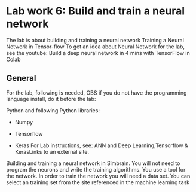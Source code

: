 # Lab work 6: Build and train a neural network
The lab is about building and training a neural network
Training a Neural Network in Tensor-flow
To get an idea about Neural Network for the lab, see the youtube: 
Build a deep neural network in 4 mins with TensorFlow in Colab
## General
For the lab, following is needed, OBS if you do not have the programming language install, do it before the lab:

Python and following Python libraries:

-    Numpy

-   Tensorflow

-  Keras
For Lab instructions, see: ANN and Deep Learning,Tensorflow & KerasLinks to an external site.

Building and training a neural network in Simbrain.
You will not need to program the neurons and write the training algorithms. You use a tool for the network. In order to train the network you will need a data set. You can select an training set from the site referenced in the machine learning task